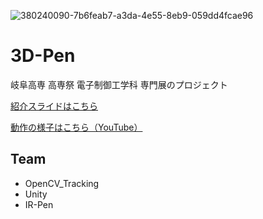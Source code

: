 ![380240090-7b6feab7-a3da-4e55-8eb9-059dd4fcae96](https://github.com/user-attachments/assets/72f46cd0-5abe-4c4d-9404-55de1d4a5dde)

# 3D-Pen

岐阜高専 高専祭
電子制御工学科 専門展のプロジェクト

[紹介スライドはこちら](https://www.docswell.com/s/shirokuma89dev/59VWMX-2024-10-26-010809)

[動作の様子はこちら（YouTube）](https://www.youtube.com/watch?v=YvT9anJp1U4)

## Team

- OpenCV_Tracking
- Unity
- IR-Pen

